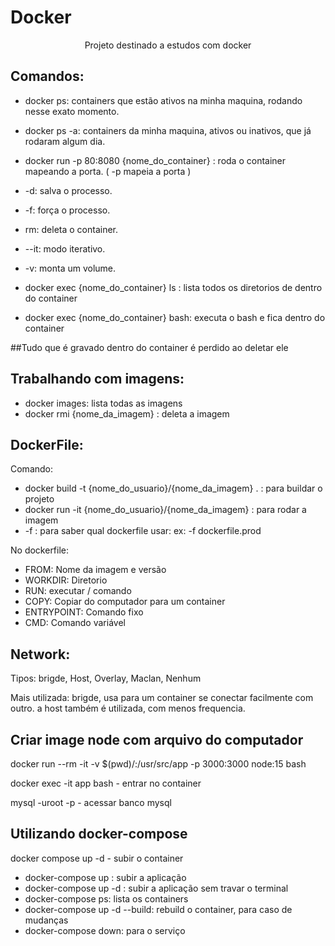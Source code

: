 # Docker

<p align="center">Projeto destinado a estudos com docker </p>

  
## Comandos:
* docker ps: containers que estão ativos na minha maquina, rodando nesse exato momento.
* docker ps -a: containers da minha maquina, ativos ou inativos, que já rodaram algum dia.
* docker run -p 80:8080 {nome_do_container} : roda o container mapeando a porta. ( -p mapeia a porta )
* -d: salva o processo.
* -f: força o processo.
* rm: deleta o container.
* --it: modo iterativo.
* -v: monta um volume.

* docker exec {nome_do_container} ls : lista todos os diretorios de dentro do container
* docker exec {nome_do_container} bash: executa o bash e fica dentro do container


##Tudo que é gravado dentro do container é perdido ao deletar ele

## Trabalhando com imagens:

* docker images: lista todas as imagens
* docker rmi {nome_da_imagem} : deleta a imagem

## DockerFile:

Comando: 
* docker build -t {nome_do_usuario}/{nome_da_imagem} .  : para buildar o projeto
* docker run -it {nome_do_usuario}/{nome_da_imagem}  : para rodar a imagem
* -f : para saber qual dockerfile usar: ex: -f dockerfile.prod


No dockerfile:
* FROM: Nome da imagem e versão
* WORKDIR: Diretorio
* RUN: executar / comando
* COPY: Copiar do computador para um container
* ENTRYPOINT: Comando fixo
* CMD: Comando variável


## Network:

Tipos: brigde, Host, Overlay, Maclan, Nenhum

Mais utilizada: brigde, usa para um container se conectar facilmente com outro.
a host também é utilizada, com menos frequencia.

## Criar image node com arquivo do computador
docker run --rm -it -v $(pwd)/:/usr/src/app -p 3000:3000 node:15 bash

docker exec -it app bash - entrar no container

mysql -uroot -p - acessar banco mysql

## Utilizando docker-compose
docker compose up -d - subir o container






* docker-compose up : subir a aplicação
* docker-compose up -d : subir a aplicação sem travar o terminal
* docker-compose ps: lista os containers
* docker-compose up -d --build: rebuild o container, para caso de mudanças
* docker-compose down: para o serviço
